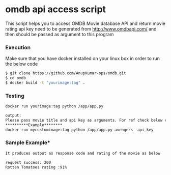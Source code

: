 # omdb api access script

This script helps you to access OMDB Movie database API and return movie rating
api key need to be generated from http://www.omdbapi.com/ and then should be passed as argument to this program

### Execution

Make sure that you have docker installed on your linux box in order to run the below code

```sh
$ git clone https://github.com/AnupKumar-ops/omdb.git
$ cd omdb
$ docker build -t "yourimage:tag" .
```

### Testing

```sh
docker run yourimage:tag python /app/app.py

output:
Please pass movie title and api key as arguments. For ref check below example
**********Example********
docker run mycustomimage:tag python /app/app.py avengers  api_key

```

### Sample Example*

``` sh
It produces output as response code and rating of the movie as below

request success: 200
Rotten Tomatoes rating :91%
```
